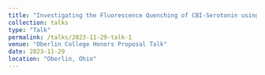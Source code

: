```yaml
---
title: "Investigating the Fluorescence Quenching of CBI-Serotonin using TD-DFT and Fluorescence Spectroscopy"
collection: talks
type: "Talk"
permalink: /talks/2023-11-29-talk-1
venue: "Oberlin College Honors Proposal Talk"
date: 2023-11-29
location: "Oberlin, Ohio"
---
```


